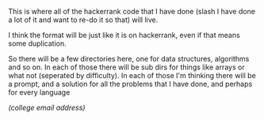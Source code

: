 This is where all of the hackerrank code that I have done (slash I have done a lot of it and want to re-do it so that) will live.

I think the format will be just like it is on hackerrank, even if that means some duplication. 

So there will be a few directories here, one for data structures, algorithms and so on.
In each of those there will be sub dirs for things like arrays or what not (seperated by difficulty).
In each of those I'm thinking there will be a prompt, and a solution for all the problems that I have done, and perhaps for every language

_(college email address)_
